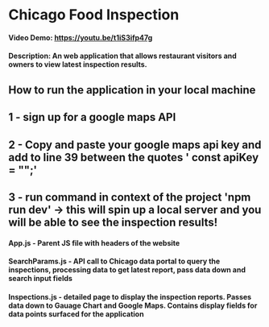 # Chicago Food Inspection

#### Video Demo: https://youtu.be/t1iS3ifp47g

#### Description: An web application that allows restaurant visitors and owners to view latest inspection results.

## How to run the application in your local machine

## 1 - sign up for a google maps API

## 2 - Copy and paste your google maps api key and add to line 39 between the quotes ' const apiKey = "";'

## 3 - run command in context of the project 'npm run dev' -> this will spin up a local server and you will be able to see the inspection results!

#### App.js - Parent JS file with headers of the website

#### SearchParams.js - API call to Chicago data portal to query the inspections, processing data to get latest report, pass data down and search input fields

#### Inspections.js - detailed page to display the inspection reports. Passes data down to Gauage Chart and Google Maps. Contains display fields for data points surfaced for the application
